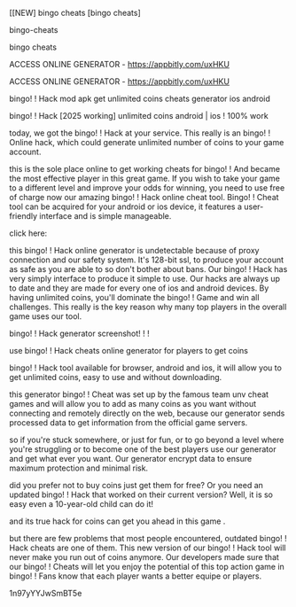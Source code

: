 [[NEW] bingo cheats [bingo cheats]

bingo-cheats

bingo cheats

ACCESS ONLINE GENERATOR - https://appbitly.com/uxHKU

ACCESS ONLINE GENERATOR - https://appbitly.com/uxHKU

bingo! ! Hack mod apk get unlimited coins cheats generator ios android

bingo! ! Hack [2025 working] unlimited coins android | ios ! 100% work

today, we got the bingo! ! Hack at your service. This really is an bingo! ! Online hack, which could generate unlimited number of coins to your game account.

this is the sole place online to get working cheats for bingo! ! And became the most effective player in this great game. If you wish to take your game to a different level and improve your odds for winning, you need to use free of charge now our amazing bingo! ! Hack online cheat tool. Bingo! ! Cheat tool can be acquired for your android or ios device, it features a user-friendly interface and is simple manageable.

click here:

this bingo! ! Hack online generator is undetectable because of proxy connection and our safety system. It's 128-bit ssl, to produce your account as safe as you are able to so don't bother about bans. Our bingo! ! Hack has very simply interface to produce it simple to use. Our hacks are always up to date and they are made for every one of ios and android devices. By having unlimited coins, you'll dominate the bingo! ! Game and win all challenges. This really is the key reason why many top players in the overall game uses our tool.

bingo! ! Hack generator screenshot! ! !

use bingo! ! Hack cheats online generator for players to get coins

bingo! ! Hack tool available for browser, android and ios, it will allow you to get unlimited coins, easy to use and without downloading.

this generator bingo! ! Cheat was set up by the famous team unv cheat games and will allow you to add as many coins as you want without connecting and remotely directly on the web, because our generator sends processed data to get information from the official game servers.

so if you're stuck somewhere, or just for fun, or to go beyond a level where you're struggling or to become one of the best players use our generator and get what ever you want. Our generator encrypt data to ensure maximum protection and minimal risk.

did you prefer not to buy coins just get them for free? Or you need an updated bingo! ! Hack that worked on their current version? Well, it is so easy even a 10-year-old child can do it!

and its true hack for coins can get you ahead in this game .

but there are few problems that most people encountered, outdated bingo! ! Hack cheats are one of them. This new version of our bingo! ! Hack tool will never make you run out of coins anymore. Our developers made sure that our bingo! ! Cheats will let you enjoy the potential of this top action game in bingo! ! Fans know that each player wants a better equipe or players.

1n97yYYJwSmBT5e

